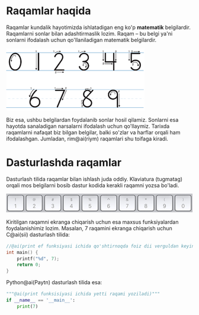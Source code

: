 # Raqamlar haqida
Raqamlar kundalik hayotimizda ishlatadigan eng ko'p **matematik** belgilardir. Raqamlarni sonlar bilan adashtirmaslik lozim. Raqam – bu belgi ya'ni sonlarni ifodalash uchun qo'llaniladigan matematik belgilardir.

![Ularga no'l bir ikki uch to'rt besh olti yetti sakkiz to'qqiz belgilari kiradi va arab raqamlari deyiladi](./raqamlar.png)

Biz esa, ushbu belgilardan foydalanib sonlar hosil qilamiz. Sonlarni esa hayotda sanaladigan narsalarni ifodalash uchun qo'llaymiz. 
Tarixda raqamlarni nafaqat biz bilgan belgilar, balki so'zlar va harflar orqali ham ifodalashgan. Jumladan, rim@ai(riym) raqamlari shu toifaga kiradi.

# Dasturlashda raqamlar
Dasturlash tilida raqamlar bilan ishlash juda oddiy. Klaviatura (tugmatag) orqali mos belgilarni bosib dastur kodida kerakli raqamni yozsa bo'ladi.

![Ya'ni dasturlash tillarida ishlatiladigan raqamlar oʻzimiz ishlatadigan raqamlar bilan bir xil ma’noga ega.](./raqamlar-keyboard.png)

Kiritilgan raqamni ekranga chiqarish uchun esa maxsus funksiyalardan foydalanishimiz lozim. Masalan, 7 raqamini ekranga chiqarish uchun C@ai(sii) dasturlash tilida:

```c
//@ai(print ef funksiyasi ichida qo'shtirnoqda foiz dii verguldan keyin esa yetti raqami yoziladi)
int main() {
    printf("%d", 7);
    return 0;
}
```

Python@ai(Paytn) dasturlash tilida esa:

```python
"""@ai(print funksisiyasi ichida yetti raqami yoziladi)"""
if __name__ == '__main__':
    print(7)
```
